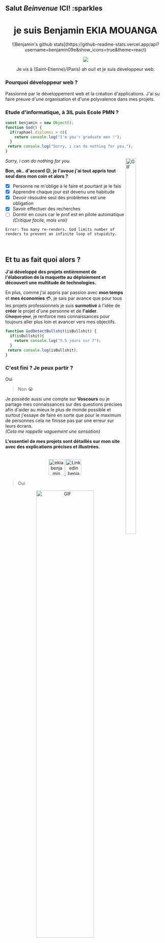## Salut *Beinvenue* ICI! :sparkles

  <h1 align="center"> je suis Benjamin EKIA MOUANGA </h1>
  <p align = "center">  
    ![Benjamin's github stats](https://github-readme-stats.vercel.app/api?username=benjamin09e&show_icons=true&theme=react)
  </p>
  <p align = "center">
    <img align = "center" src="https://media2.giphy.com/media/qgQUggAC3Pfv687qPC/giphy.gif?cid=ecf05e479ravwcf4k31ixcq6vn9z6e18fxq9q7o7d04sh3ay&rid=giphy.gif&ct=g" />
  </p>

<p align="center">
  Je vis à (Saint-Etienne)/(Paris) ah oui! et je suis développeur web.
</p> 

### Pourquoi développeur web ?

Passionné par le développement web et la création d'applications. J'ai su faire preuve d'une organisation et d'une polyvalence dans mes projets.

### Etude d'informatique, à 3IL puis Ecole PMN ?
```javascript
const benjamin = new Object();
function God() {
  if(raphael.diplomes > 0){
    return console.log("I'm you'r graduate men !");
  }
 return console.log("Sorry, i can do nothing for you.");
}
```

<img align="right" width="25%" height ="55%" alt="GIF" src="https://media3.giphy.com/media/OOheW62jttDtD4zobg/giphy.gif?cid=ecf05e47cuvc2bcb6x9nao1irc0em3zynte1759bi02r2dmf&rid=giphy.gif&ct=g"></img>

*Sorry, i can do nothing for you.*

**Bon, ok.. d'accord 😕, je l'avoue j'ai tout appris tout seul dans mon coin et alors ?**
  - [x] Personne ne m'oblige à le faire et pourtant je le fais
  - [x] Apprendre chaque jour est devenu une habitude
  - [x] Devoir résoudre seul des problèmes est une obligation
  - [x] Savoir effectuer des recherches
  - [ ] Dormir en cours car le prof est en pilote automatique *(Critique facile, mais vrai)*
  ``` 
  Error: Too many re-renders. God limits number of
  renders to prevent an infinite loop of stupidity.
  ```

&nbsp;

## Et tu as fait quoi alors ?

**J'ai développé des projets entièrement de l'élaboration de la maquette au déploiement et découvert une multitude de technologies.**<br/>

En plus, comme j'ai appris par passion avec **mon temps** et **mes économies** 💳, je sais par avance que pour tous les projets professionnels 
je suis **surmotivé** à l'idée de **créer** le projet d'une personne et de **l'aider**.<br/>
~~Chaque jour~~, je renforce mes connaissances pour toujours aller plus loin et avancer vers mes objectifs.
```js
function GodDetectBullshit(isBullshit) {
  if(isBullshit){
    return console.log("5.5 jours sur 7");
  }
 return console.log(isBullshit);
}
 ```


### C'est fini ? Je peux partir ?

Oui
> Non 😭

Je possède aussi une compte sur **Voscours** ou je partage mes connaissances sur des questions précises afin d'aider au mieux le plus de monde possible et surtout
j'essaye de faire en sorte que pour le maximum de personnes cela ne finisse pas par une erreur sur leurs écrans.<br/>
*(Cela me rappelle vaguement une sensation)*

**L'essentiel de mes projets sont détaillés sur mon site avec des explications précises et illustrées.**<br/>

<p align="center">
  <br/>
  <a href="mailto:ekiabenjamin@gmail.com?subject=Bonjour!">
    <img alt="ekia benjamin"  width="50px" src="https://logos-marques.com/wp-content/uploads/2021/03/Gmail-Logo-2013.png"/>
  </a>
  <a href="https://www.linkedin.com/in/benjamin-ekia-mouanga-b351351b4?lipi=urn%3Ali%3Apage%3Ad_flagship3_profile_view_base_contact_details%3BU%2FZXqyAaS9CoTD2VSRuG1g%3D%3D">
    <img alt="Linkedin benjamin ekia" width="50px" src="https://clipground.com/images/linkedin-clipart-5.jpg" />
  </a>
</p>

> Oui
<p align="center">
  <img align="center" width="60%" alt="GIF" src="https://media2.giphy.com/media/ek9nR2YB2suIiN3kRN/giphy.gif?cid=ecf05e47rraxjsxw6jyaalvmdhzauxj6ix5srerkso73jhj3&rid=giphy.gif&ct=g"/>
</p>


